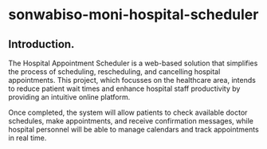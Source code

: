 # sonwabiso-moni-hospital-scheduler

 ## Introduction.
 The Hospital Appointment Scheduler is a web-based solution that simplifies the process of scheduling, rescheduling, and cancelling hospital appointments.  This project, which focusses on the healthcare area, intends to reduce patient wait times and enhance hospital staff productivity by providing an intuitive online platform.

 Once completed, the system will allow patients to check available doctor schedules, make appointments, and receive confirmation messages, while hospital personnel will be able to manage calendars and track appointments in real time.


